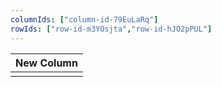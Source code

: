 ```yaml
---
columnIds: ["column-id-79EuLaRq"]
rowIds: ["row-id-m3YOsjta","row-id-hJO2pPUL"]
---
```


| New Column |
| -------- |
|          |